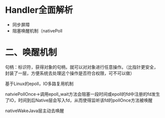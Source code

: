 # Handler全面解析

- 同步屏障
- 阻塞唤醒机制（nativePoll

# 二、唤醒机制

句柄：标识符，获得对象的句柄，就可以对对象进行任意操作。（比指针更安全，封装了一层，方便系统去处理这个操作是否符合权限，可不可以做）

基于Linux的epoll，IO多路复用机制

natviePollOnce->调用epoll_wait方法会阻塞一段时间或epoll的fd中注册的fd发生了IO，时间到后Native层会写入fd，从而使得监听该fd的pollOnce方法被唤醒

nativeWakeJava层主动去唤醒